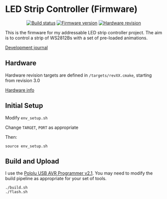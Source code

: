 # LED Strip Controller (Firmware)

<div align="center">

[![Build status](https://img.shields.io/github/actions/workflow/status/texruska/led_strip_controller/build.yml?style=flat-square)](https://github.com/texruska/led_strip_controller/actions)
[![Firmware version](https://img.shields.io/badge/fw%20version-pre--alpha-blue?style=flat-square)](https://github.com/texruska/led_strip_controller/releases)
[![Hardware revision](https://img.shields.io/badge/hw%20revision-3.1-red?style=flat-square)](https://projects.stevenburnett.co.uk/led_controller/)

</div>

This is the firmware for my addressable LED strip controller project. The aim is to control a strip of WS2812Bs with a set of pre-loaded animations.

[Development journal](https://projects.stevenburnett.co.uk/led_controller/)

## Hardware

Hardware revision targets are defined in `/targets/revXX.cmake`, starting from revision 3.0

[Hardware info](docs/hardware.md)

## Initial Setup

Modify `env_setup.sh`

Change `TARGET`, `PORT` as appropriate

Then:

```
source env_setup.sh
```

## Build and Upload

I use the [Pololu USB AVR Programmer v2.1](https://www.pololu.com/product/3172). You may need to modify the build pipeline as appropriate for your set of tools.

```
./build.sh
./flash.sh
```
